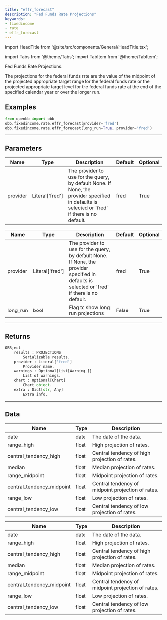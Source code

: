 ```yaml
---
title: "effr_forecast"
description: "Fed Funds Rate Projections"
keywords:
- fixedincome
- rate
- effr_forecast
---
```


import HeadTitle from '@site/src/components/General/HeadTitle.tsx';

<HeadTitle title="fixedincome/rate/effr_forecast - Reference | OpenBB Platform Docs" />

<!-- markdownlint-disable MD012 MD031 MD033 -->

import Tabs from '@theme/Tabs';
import TabItem from '@theme/TabItem';

Fed Funds Rate Projections.

The projections for the federal funds rate are the value of the midpoint of the
projected appropriate target range for the federal funds rate or the projected
appropriate target level for the federal funds rate at the end of the specified
calendar year or over the longer run.


Examples
--------

```python
from openbb import obb
obb.fixedincome.rate.effr_forecast(provider='fred')
obb.fixedincome.rate.effr_forecast(long_run=True, provider='fred')
```

---

## Parameters

<Tabs>

<TabItem value='standard' label='standard'>

| Name | Type | Description | Default | Optional |
| ---- | ---- | ----------- | ------- | -------- |
| provider | Literal['fred'] | The provider to use for the query, by default None. If None, the provider specified in defaults is selected or 'fred' if there is no default. | fred | True |
</TabItem>

<TabItem value='fred' label='fred'>

| Name | Type | Description | Default | Optional |
| ---- | ---- | ----------- | ------- | -------- |
| provider | Literal['fred'] | The provider to use for the query, by default None. If None, the provider specified in defaults is selected or 'fred' if there is no default. | fred | True |
| long_run | bool | Flag to show long run projections | False | True |
</TabItem>

</Tabs>

---

## Returns

```python wordwrap
OBBject
    results : PROJECTIONS
        Serializable results.
    provider : Literal['fred']
        Provider name.
    warnings : Optional[List[Warning_]]
        List of warnings.
    chart : Optional[Chart]
        Chart object.
    extra : Dict[str, Any]
        Extra info.

```

---

## Data

<Tabs>

<TabItem value='standard' label='standard'>

| Name | Type | Description |
| ---- | ---- | ----------- |
| date | date | The date of the data. |
| range_high | float | High projection of rates. |
| central_tendency_high | float | Central tendency of high projection of rates. |
| median | float | Median projection of rates. |
| range_midpoint | float | Midpoint projection of rates. |
| central_tendency_midpoint | float | Central tendency of midpoint projection of rates. |
| range_low | float | Low projection of rates. |
| central_tendency_low | float | Central tendency of low projection of rates. |
</TabItem>

<TabItem value='fred' label='fred'>

| Name | Type | Description |
| ---- | ---- | ----------- |
| date | date | The date of the data. |
| range_high | float | High projection of rates. |
| central_tendency_high | float | Central tendency of high projection of rates. |
| median | float | Median projection of rates. |
| range_midpoint | float | Midpoint projection of rates. |
| central_tendency_midpoint | float | Central tendency of midpoint projection of rates. |
| range_low | float | Low projection of rates. |
| central_tendency_low | float | Central tendency of low projection of rates. |
</TabItem>

</Tabs>

